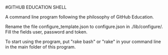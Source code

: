 #GITHUB EDUCATION SHELL

A command line program following the philosophy of GitHub Education.

Rename the file configure_template.json to configure.json in ./lib/configure/. Fill the fields user, password and token.

To start using the program, put "rake bash" or "rake" in your command line in the main folder of this program.
